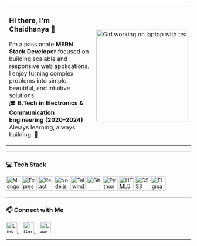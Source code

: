 <table>
  <tr>
    <td>

### Hi there, I'm Chaidhanya 👋

I'm a passionate **MERN Stack Developer** focused on building scalable and responsive web applications.  
I enjoy turning complex problems into simple, beautiful, and intuitive solutions.  
🎓 **B.Tech in Electronics & Communication Engineering (2020–2024)**  
Always learning, always building. 🚀

  </td>
  <td>
    <img src="https://i.pinimg.com/originals/3d/84/7f/3d847f27f3b34cf79f7b2526dbfb2c5f.gif" width="250" alt="Girl working on laptop with tea"/>
  </td>
  </tr>
</table>

---

### 💻 Tech Stack
<p align="left">
  <img src="https://cdn.jsdelivr.net/gh/devicons/devicon/icons/mongodb/mongodb-original.svg" alt="MongoDB" width="40" height="40"/>
  <img src="https://cdn.jsdelivr.net/gh/devicons/devicon/icons/express/express-original.svg" alt="Express.js" width="40" height="40"/>
  <img src="https://cdn.jsdelivr.net/gh/devicons/devicon/icons/react/react-original.svg" alt="React" width="40" height="40"/>
  <img src="https://cdn.jsdelivr.net/gh/devicons/devicon/icons/nodejs/nodejs-original.svg" alt="Node.js" width="40" height="40"/>
  <img src="https://www.vectorlogo.zone/logos/tailwindcss/tailwindcss-icon.svg" alt="Tailwind CSS" width="40" height="40"/>
  <img src="https://cdn.jsdelivr.net/gh/devicons/devicon/icons/git/git-original.svg" alt="Git" width="40" height="40"/>
  <img src="https://cdn.jsdelivr.net/gh/devicons/devicon/icons/python/python-original.svg" alt="Python" width="40" height="40"/>
  <img src="https://cdn.jsdelivr.net/gh/devicons/devicon/icons/html5/html5-original.svg" alt="HTML5" width="40" height="40"/>
  <img src="https://cdn.jsdelivr.net/gh/devicons/devicon/icons/css3/css3-original.svg" alt="CSS3" width="40" height="40"/>
  <img src="https://cdn.jsdelivr.net/gh/devicons/devicon/icons/figma/figma-original.svg" alt="Figma" width="40" height="40"/>
</p>


---

### 📫 Connect with Me

<a href="https://www.linkedin.com/in/chaidhanya/" target="_blank">
  <img src="https://cdn.jsdelivr.net/gh/devicons/devicon/icons/linkedin/linkedin-original.svg" width="30" height="30" alt="LinkedIn"/>
</a>
&nbsp;&nbsp;
<a href="mailto:chaidhanyasureshp@gmail.com">
  <img src="https://upload.wikimedia.org/wikipedia/commons/4/4e/Gmail_Icon.png" width="30" height="30" alt="Gmail"/>
</a>
&nbsp;&nbsp;
<a href="https://leetcode.com/u/0AzcT90Q2e/" target="_blank">
  <img src="https://upload.wikimedia.org/wikipedia/commons/1/19/LeetCode_logo_black.png" width="30" height="30" alt="LeetCode"/>
</a>


---
<!--
**Chaidhanya-hash/Chaidhanya-hash** is a ✨ _special_ ✨ repository because its `README.md` (this file) appears on your GitHub profile.

Here are some ideas to get you started:

- 🔭 I’m currently working on ...
- 🌱 I’m currently learning ...
- 👯 I’m looking to collaborate on ...
- 🤔 I’m looking for help with ...
- 💬 Ask me about ...
- 📫 How to reach me: ...
- 😄 Pronouns: ...
- ⚡ Fun fact: ...
-->
